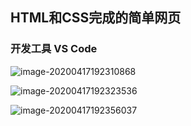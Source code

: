 ## HTML和CSS完成的简单网页

### 开发工具 VS Code

![image-20200417192310868](https://life-blog.oss-cn-beijing.aliyuncs.com/image-20200417192356037.png)

![image-20200417192323536](https://life-blog.oss-cn-beijing.aliyuncs.com/image-20200417192323536.png)

![image-20200417192356037](https://life-blog.oss-cn-beijing.aliyuncs.com/image-20200417192310868.png)
